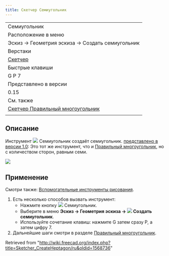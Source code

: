 ```yaml
---
title: Скетчер Семиугольник
---
```

|  |
| --- |
| Семиугольник |
| Расположение в меню |
| Эскиз → Геометрия эскиза → Создать семиугольник |
| Верстаки |
| [Скетчер](/Sketcher_Workbench/ru "Sketcher Workbench/ru") |
| Быстрые клавиши |
| G P 7 |
| Представлено в версии |
| 0.15 |
| См. также |
| [Скетчер Правильный многоугольник](/Sketcher_CreateRegularPolygon/ru "Sketcher CreateRegularPolygon/ru") |
|  |

## Описание

Инструмент ![](/images/Sketcher_CreateHeptagon.svg) Семиугольник создаёт семиугольник. [представлено в версии 1.0](/Release_notes_1.0/ru "Release notes 1.0/ru"): Это тот же инструмент, что и [Правильный многоугольник](/Sketcher_CreateRegularPolygon/ru "Sketcher CreateRegularPolygon/ru"), но с количеством сторон, равным семи.

![](/images/SketcherCreateHeptagonExample.png)

## Применение

Смотри также: [Вспомогательные инструменты рисования](/Sketcher_Workbench/ru#Drawing_aids "Sketcher Workbench/ru").

1. Есть несколько способов вызвать инструмент:
   * Нажмите кнопку ![](/images/Sketcher_CreateHeptagon.svg) Семиугольник.
   * Выберите в меню **Эскиз → Геометрия эскиза → ![](/images/Sketcher_CreateHeptagon.svg) Создать семиугольник**.
   * Используйте сочетание клавиш: нажмите G затем сразу P, а затем цифру 7.
2. Дальнейшие шаги смотри в разделе [Правильный многоугольник](/Sketcher_CreateRegularPolygon/ru#Usage "Sketcher CreateRegularPolygon/ru").

Retrieved from "<http://wiki.freecad.org/index.php?title=Sketcher_CreateHeptagon/ru&oldid=1568736>"